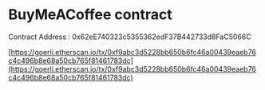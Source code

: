 # BuyMeACoffee contract

Contract Address : 0x62eE740323c5355362edF37B442733d8FaC5066C

[https://goerli.etherscan.io/tx/0xf9abc3d5228bb650b6fc46a00439eaeb76c4c496b8e68a50cb765f81461783dc](https://goerli.etherscan.io/tx/0xf9abc3d5228bb650b6fc46a00439eaeb76c4c496b8e68a50cb765f81461783dc)
